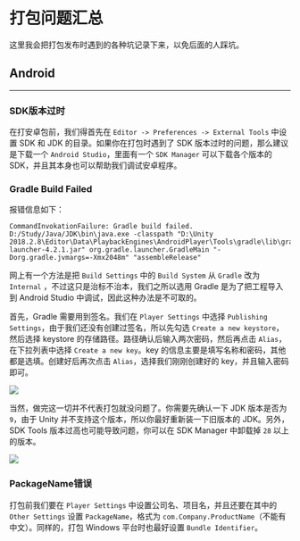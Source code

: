 # 打包问题汇总

这里我会把打包发布时遇到的各种坑记录下来，以免后面的人踩坑。

## Android

---

### SDK版本过时

在打安卓包前，我们得首先在 `Editor -> Preferences -> External Tools` 中设置 SDK 和 JDK 的目录。如果你在打包时遇到了 SDK 版本过时的问题，那么建议是下载一个 `Android Studio`，里面有一个 `SDK Manager` 可以下载各个版本的 SDK，并且其本身也可以帮助我们调试安卓程序。

### Gradle Build Failed

报错信息如下：

    CommandInvokationFailure: Gradle build failed. 
    D:/Study/Java/JDK\bin\java.exe -classpath "D:\Unity 2018.2.8\Editor\Data\PlaybackEngines\AndroidPlayer\Tools\gradle\lib\gradle-launcher-4.2.1.jar" org.gradle.launcher.GradleMain "-Dorg.gradle.jvmargs=-Xmx2048m" "assembleRelease"

网上有一个方法是把 `Build Settings` 中的 `Build System` 从 `Gradle` 改为 `Internal` ，不过这只是治标不治本，我们之所以选用 Gradle 是为了把工程导入到 Android Studio 中调试，因此这种办法是不可取的。

首先，Gradle 需要用到签名。我们在 `Player Settings` 中选择 `Publishing Settings`，由于我们还没有创建过签名，所以先勾选 `Create a new keystore`，然后选择 keystore 的存储路径。路径确认后输入两次密码，然后再点击 `Alias`，在下拉列表中选择 `Create a new key`。key 的信息主要是填写名称和密码，其他都是选填。创建好后再次点击 `Alias`，选择我们刚刚创建好的 key，并且输入密码即可。

![](http://cdn.fantasticmiao.cn/image/post/Unity/%E6%89%93%E5%8C%85%E9%97%AE%E9%A2%98%E6%B1%87%E6%80%BB/01.png)

当然，做完这一切并不代表打包就没问题了。你需要先确认一下 JDK 版本是否为 `9`，由于 Unity 并不支持这个版本，所以你最好重新装一下旧版本的 JDK。另外，SDK Tools 版本过高也可能导致问题，你可以在 SDK Manager 中卸载掉 `28` 以上的版本。

![](http://cdn.fantasticmiao.cn/image/post/Unity/%E6%89%93%E5%8C%85%E9%97%AE%E9%A2%98%E6%B1%87%E6%80%BB/02.png)

### PackageName错误

打包前我们要在 `Player Settings` 中设置公司名、项目名，并且还要在其中的 `Other Settings` 设置 `PackageName`，格式为 `com.Company.ProductName`（不能有中文）。同样的，打包 Windows 平台时也最好设置 `Bundle Identifier`。